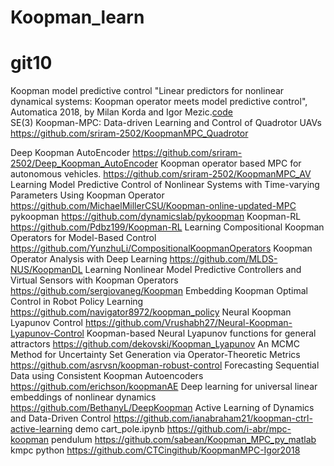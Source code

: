 # Koopman_learn
# git10 

Koopman model predictive control "Linear predictors for nonlinear dynamical systems: Koopman operator meets model predictive control", Automatica 2018, by Milan Korda and Igor Mezic.[code](https://github.com/MilanKorda/KoopmanMPCp)  
SE(3) Koopman-MPC: Data-driven Learning and Control of Quadrotor UAVs https://github.com/sriram-2502/KoopmanMPC_Quadrotor

Deep Koopman AutoEncoder https://github.com/sriram-2502/Deep_Koopman_AutoEncoder
Koopman operator based MPC for autonomous vehicles. https://github.com/sriram-2502/KoopmanMPC_AV
Learning Model Predictive Control of Nonlinear Systems with Time-varying Parameters Using Koopman Operator  https://github.com/MichaelMillerCSU/Koopman-online-updated-MPC
pykoopman  https://github.com/dynamicslab/pykoopman
Koopman-RL https://github.com/Pdbz199/Koopman-RL
Learning Compositional Koopman Operators for Model-Based Control https://github.com/YunzhuLi/CompositionalKoopmanOperators
Koopman Operator Analysis with Deep Learning https://github.com/MLDS-NUS/KoopmanDL
Learning Nonlinear Model Predictive Controllers and Virtual Sensors with Koopman Operators https://github.com/sergiovaneg/Koopman
Embedding Koopman Optimal Control in Robot Policy Learning https://github.com/navigator8972/koopman_policy
Neural Koopman Lyapunov Control https://github.com/Vrushabh27/Neural-Koopman-Lyapunov-Control
Koopman-based Neural Lyapunov functions for general attractors https://github.com/dekovski/Koopman_Lyapunov
An MCMC Method for Uncertainty Set Generation via Operator-Theoretic Metrics https://github.com/asrvsn/koopman-robust-control
Forecasting Sequential Data using Consistent Koopman Autoencoders  https://github.com/erichson/koopmanAE
Deep learning for universal linear embeddings of nonlinear dynamics https://github.com/BethanyL/DeepKoopman
Active Learning of Dynamics and Data-Driven Control https://github.com/ianabraham21/koopman-ctrl-active-learning
demo
cart_pole.ipynb https://github.com/i-abr/mpc-koopman
pendulum  https://github.com/sabean/Koopman_MPC_py_matlab
kmpc python https://github.com/CTCingithub/KoopmanMPC-Igor2018

